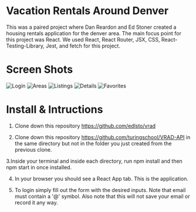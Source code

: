 # Vacation Rentals Around Denver

This was a paired project where Dan Reardon and Ed Stoner created a housing rentals application for the denver area. The main focus point for this project was React. We used React, React Router, JSX, CSS, React-Testing-Library, Jest, and fetch for this project.

# Screen Shots

![Login](https://user-images.githubusercontent.com/56371796/78070537-3368a100-7359-11ea-8fa6-aa6ce472f48f.png)
![Areas](https://user-images.githubusercontent.com/4350550/78304133-40bd9100-74fb-11ea-90b7-fdb219f19564.png)
![Listings](https://user-images.githubusercontent.com/4350550/78304082-2be0fd80-74fb-11ea-941a-429f87dd38ad.png)
![Details](https://user-images.githubusercontent.com/56371796/78079556-982bf780-7369-11ea-8ebd-b7056ea04490.png)
![Favorites](https://user-images.githubusercontent.com/56371796/78070744-8e9a9380-7359-11ea-9596-acfc6d3f92b0.png)

# Install & Intructions

1. Clone down this repository https://github.com/edlsto/vrad

2. Clone down this repository https://github.com/turingschool/VRAD-API in the same directory but not in the folder you just created from the previous clone.

3.Inside your terminal and inside each directory, run npm install and then npm start in once installed.

4. In your browser you should see a React App tab. This is the application.

5. To login simply fill out the form with the desired inputs. Note that email must contain a '@' symbol. Also note that this will not save your email or record it any way.
